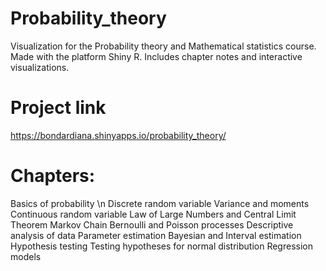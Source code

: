 # Probability_theory
Visualization for the Probability theory and Mathematical statistics course. Made with the platform Shiny R. Includes chapter notes and interactive visualizations.

# Project link
https://bondardiana.shinyapps.io/probability_theory/

# Chapters:
Basics of probability \n
Discrete random variable
Variance and moments
Continuous random variable
Law of Large Numbers and Central Limit Theorem
Markov Chain
Bernoulli and Poisson processes
Descriptive analysis of data
Parameter estimation
Bayesian and Interval estimation
Hypothesis testing
Testing hypotheses for normal distribution
Regression models
